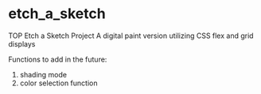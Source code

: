 # etch_a_sketch
TOP Etch a Sketch Project
A digital paint version utilizing CSS flex and grid displays

Functions to add in the future:
1) shading mode
2) color selection function
